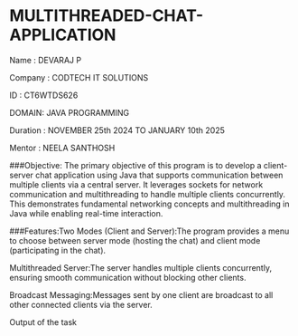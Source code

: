 # MULTITHREADED-CHAT-APPLICATION

Name : DEVARAJ P

Company : CODTECH IT SOLUTIONS

ID : CT6WTDS626

DOMAIN: JAVA PROGRAMMING

Duration : NOVEMBER 25th 2024 TO JANUARY 10th 2025

Mentor : NEELA SANTHOSH

###Objective: The primary objective of this program is to develop a client-server chat application using Java that supports communication between multiple clients via a central server. It leverages sockets for network communication and multithreading to handle multiple clients concurrently. This demonstrates fundamental networking concepts and multithreading in Java while enabling real-time interaction.

###Features:Two Modes (Client and Server):The program provides a menu to choose between server mode (hosting the chat) and client mode (participating in the chat).

Multithreaded Server:The server handles multiple clients concurrently, ensuring smooth communication without blocking other clients.

Broadcast Messaging:Messages sent by one client are broadcast to all other connected clients via the server.

Output of the task
